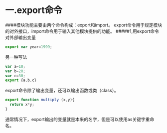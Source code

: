 一.export命令
=======================
####模块功能主要由两个命令构成：export和import。 
export命令用于规定模块的对外接口，import命令用于输入其他模块提供的功能。
#####1,用export命令对外部输出变量
```javascript
export var year=1999;
```
另一种写法
```javascript
var a=10;
var b=20;
var c=30;
export {a,b,c}
```
export命令除了输出变量，还可以输出函数或类（class）。
```javascript
export function multiply (x,y){
  return x*y;
}
```
通常情况下，export输出的变量就是本来的名字，但是可以使用as关键字重命名。

